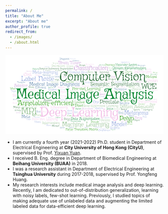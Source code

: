 ```yaml
---
permalink: /
title: "About Me"
excerpt: "About me"
author_profile: true
redirect_from: 
  - /images/
  - /about.html
---
```


![](https://github.com/Guo-Xiaoqing/Guo-Xiaoqing.github.io/blob/main/images/Word_Art.png)

* I am currently a fourth year (2021-2022) Ph.D. student in Department of Electrical Engineering at **City University of Hong Kong (CityU)**, supervised by Prof. <a href="http://www.ee.cityu.edu.hk/~yxyuan/index.htm" target="_blank">Yixuan Yuan</a>.
* I received B. Eng. degree in Department of Biomedical Engineering at **Beihang University (BUAA)** in 2018. 
* I was a research assistant in Department of Electrical Engineering at **Tsinghua University** during 2017-2018, supervised by Prof. Yongfeng Huang. 
* My research interests include medical image analysis and deep learning. Recently, I am dedicated to out-of-distribution generalization, learning with noisy labels, few-shot learning. Previously, I studied topics of making adequate use of unlabeled data and augmenting the limited labeled data for data-efficient deep learning. 
